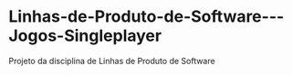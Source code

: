 # Linhas-de-Produto-de-Software---Jogos-Singleplayer
Projeto da disciplina de Linhas de Produto de Software
